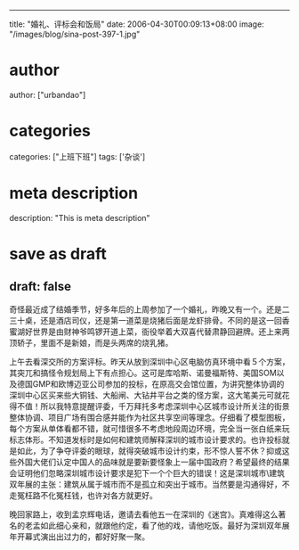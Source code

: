 
---
title: "婚礼、评标会和饭局"
date: 2006-04-30T00:09:13+08:00
image: "/images/blog/sina-post-397-1.jpg"
# author
author: ["urbandao"]
# categories
categories: ["上班下班"]
tags: ['杂谈']
# meta description
description: "This is meta description"
# save as draft
draft: false
---

奇怪最近成了结婚季节，好多年后的上周参加了一个婚礼，昨晚又有一个。还是二三十桌，还是酒店司仪，还是第一道菜是烧猪后面是龙虾排骨。不同的是这一回香蜜湖好世界是由财神爷鸣锣开道上菜，衙役举着大双喜代替肃静回避牌。还上来两顶轿子，里面不是新娘，而是头两席的烧乳猪。

上午去看深交所的方案评标。昨天从放到深圳中心区电脑仿真环境中看５个方案，其突兀和搞怪令规划局上下有点担心。这可是库哈斯、诺曼福斯特、美国SOM以及德国GMP和欧博迈亚公司参加的投标，在原高交会馆位置，为讲究整体协调的深圳中心区买来些大铜钱、大船闸、大钻井平台之类的怪方案，这大笔美元可就花得不值！所以我特意提醒评委，千万拜托多考虑深圳中心区城市设计所关注的街景整体协调、项目广场有围合感并能作为社区共享空间等理念。仔细看了模型图板，每个方案从单体看都不错，就可惜很多不考虑地段周边环境，完全当一张白纸来玩标志体形。不知道发标时是如何和建筑师解释深圳的城市设计要求的。也许投标就是如此，为了争夺评委的眼球，就得突破城市设计约束，形不惊人誓不休？抑或这些外国大佬们认定中国人的品味就是要新要怪象上一届中国政府？希望最终的结果会证明他们忽略深圳城市设计要求是犯下一个个巨大的错误！这是深圳城市\建筑双年展的主张：建筑从属于城市而不是孤立和突出于城市。当然要是沟通得好，不走冤枉路不化冤枉钱，也许对各方就更好。

晚回家路上，收到孟京辉电话，邀请去看他五一在深圳的《迷宫》。真难得这么著名的老孟如此细心亲和，就跟他约定，看了他的戏，请他吃饭。最好为深圳双年展年开幕式演出出过力的，都好好聚一聚。
